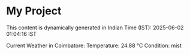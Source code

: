 # My Project

This content is dynamically generated in Indian Time (IST): 2025-06-02 01:04:16 IST


Current Weather in Coimbatore:
Temperature: 24.88 °C
Condition: mist
